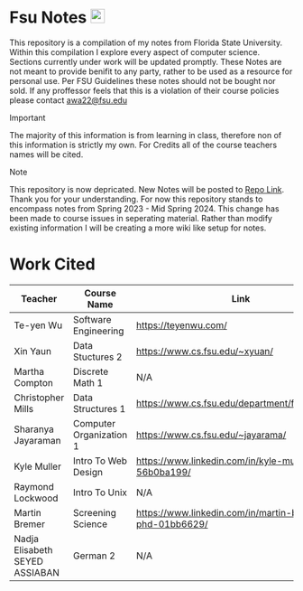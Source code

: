 # Fsu Notes <img src="https://upload.wikimedia.org/wikipedia/commons/6/6c/Florida_State_University_interlocking_FS_logo.svg" width="25" height="25" />


This repository is a compilation of my notes from Florida State University. Within this compilation I explore every aspect of computer science. Sections currently under work will be updated promptly. These Notes are not meant to provide benifit to any party, rather to be used as a resource for personal use. Per FSU Guidelines these notes should not be bought nor sold. If any proffessor feels that this is a violation of their course policies please contact awa22@fsu.edu


> [!IMPORTANT]
> The majority of this information is from learning in class, therefore non of this information is strictly my own. For Credits all of the course teachers names will be cited. 


> [!NOTE]
> This repository is now depricated. New Notes will be posted to [Repo Link](). Thank you for your understanding. For now this repository stands to encompass notes from Spring 2023 - Mid Spring 2024. This change has been made to course issues in seperating material. Rather than modify existing information I will be creating a more wiki like setup for notes. 

# Work Cited
Teacher | Course Name | Link
-|-|-
Te-yen Wu | Software Engineering | https://teyenwu.com/
Xin Yaun | Data Stuctures 2 | https://www.cs.fsu.edu/~xyuan/
Martha Compton | Discrete Math 1 | N/A
Christopher Mills | Data Structures 1 | https://www.cs.fsu.edu/department/faculty/mills/
Sharanya Jayaraman | Computer Organization 1 | https://www.cs.fsu.edu/~jayarama/
Kyle Muller | Intro To Web Design | https://www.linkedin.com/in/kyle-muller-56b0ba199/
Raymond Lockwood | Intro To Unix | N/A
Martin Bremer | Screening Science | https://www.linkedin.com/in/martin-bremer-phd-01bb6629/
Nadja Elisabeth SEYED ASSIABAN | German 2 | N/A
